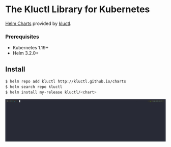 # The Kluctl Library for Kubernetes

[Helm Charts](https://github.com/helm/helm) provided by [kluctl](https://kluctl.io).

### Prerequisites

- Kubernetes 1.19+
- Helm 3.2.0+


## Install

```bash
$ helm repo add kluctl http://kluctl.github.io/charts
$ helm search repo kluctl
$ helm install my-release kluctl/<chart>
```

![](install-charts.gif)
